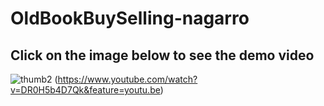 # OldBookBuySelling-nagarro

## Click on the image below to see the demo video
![thumb2](https://user-images.githubusercontent.com/17654427/42435292-ab6d97e6-8373-11e8-97f6-ce3430efa0cc.png)
(https://www.youtube.com/watch?v=DR0H5b4D7Qk&feature=youtu.be)
